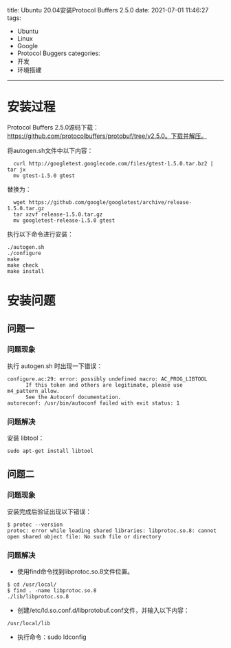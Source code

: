 title: Ubuntu 20.04安装Protocol Buffers 2.5.0
date: 2021-07-01 11:46:27
tags:
- Ubuntu
- Linux
- Google
- Protocol Buggers
categories:
- 开发
- 环境搭建
---

# 安装过程

Protocol Buffers 2.5.0源码下载：https://github.com/protocolbuffers/protobuf/tree/v2.5.0。下载并解压。

将autogen.sh文件中以下内容：

```Shell
  curl http://googletest.googlecode.com/files/gtest-1.5.0.tar.bz2 | tar jx
  mv gtest-1.5.0 gtest
```

替换为：

```Shell
  wget https://github.com/google/googletest/archive/release-1.5.0.tar.gz
  tar xzvf release-1.5.0.tar.gz
  mv googletest-release-1.5.0 gtest
```

执行以下命令进行安装：

```Shell
./autogen.sh
./configure
make
make check
make install
```

# 安装问题
## 问题一
### 问题现象

执行 autogen.sh 时出现一下错误：

```Shell
configure.ac:29: error: possibly undefined macro: AC_PROG_LIBTOOL
      If this token and others are legitimate, please use m4_pattern_allow.
      See the Autoconf documentation.
autoreconf: /usr/bin/autoconf failed with exit status: 1
```

### 问题解决

安装 libtool：

```Shell
sudo apt-get install libtool
```

## 问题二
### 问题现象

安装完成后验证出现以下错误：

```Shell
$ protoc --version
protoc: error while loading shared libraries: libprotoc.so.8: cannot open shared object file: No such file or directory
```

### 问题解决

- 使用find命令找到libprotoc.so.8文件位置。

```Shell
$ cd /usr/local/
$ find . -name libprotoc.so.8
./lib/libprotoc.so.8
```

- 创建/etc/ld.so.conf.d/libprotobuf.conf文件，并输入以下内容：

```Text
/usr/local/lib
```

- 执行命令：sudo ldconfig